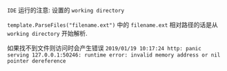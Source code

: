 
`IDE` 运行的注意: 设置的 `working directory` 

`template.ParseFiles("filename.ext")` 中的 `filename.ext` 相对路径的话是从 `working directory` 开始解析.

如果找不到文件则访问时会产生错误
`2019/01/19 10:17:24 http: panic serving 127.0.0.1:50246: runtime error: invalid memory address or nil pointer dereference
`